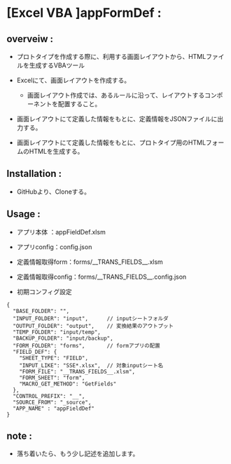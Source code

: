 # [Excel VBA ]appFormDef :

## overveiw :

- プロトタイプを作成する際に、利用する画面レイアウトから、HTMLファイルを生成するVBAツール  

- Excelにて、画面レイアウトを作成する。  
  + 画面レイアウト作成では、あるルールに沿って、レイアウトするコンポーネントを配置すること。

- 画面レイアウトにて定義した情報をもとに、定義情報をJSONファイルに出力する。  
- 画面レイアウトにて定義した情報をもとに、プロトタイプ用のHTMLフォームのHTMLを生成する。  

## Installation :

- GitHubより、Cloneする。  

## Usage :
- アプリ本体  ：appFieldDef.xlsm  
- アプリconfig：config.json  
- 定義情報取得form：forms/_\_TRANS_FIELDS__.xlsm  
- 定義情報取得config：forms/_\_TRANS_FIELDS__.config.json 

- 初期コンフィグ設定  
```
{
  "BASE_FOLDER": "", 
  "INPUT_FOLDER": "input",      // inputシートフォルダ
  "OUTPUT_FOLDER": "output",    // 変換結果のアウトプット
  "TEMP_FOLDER": "input/temp",
  "BACKUP_FOLDER": "input/backup",
  "FORM_FOLDER": "forms",       // formアプリの配置
  "FIELD_DEF": {
    "SHEET_TYPE": "FIELD",
    "INPUT_LIKE": "SSE*.xlsx",  // 対象inputシート名
    "FORM_FILE": "__TRANS_FIELDS__.xlsm",
    "FORM_SHEET": "form",
    "MACRO_GET_METHOD": "GetFields"
  },
  "CONTROL_PREFIX": "__",
  "SOURCE_FROM": "_source",
  "APP_NAME" : "appFieldDef"
}
```

## note :
- 落ち着いたら、もう少し記述を追加します。  

